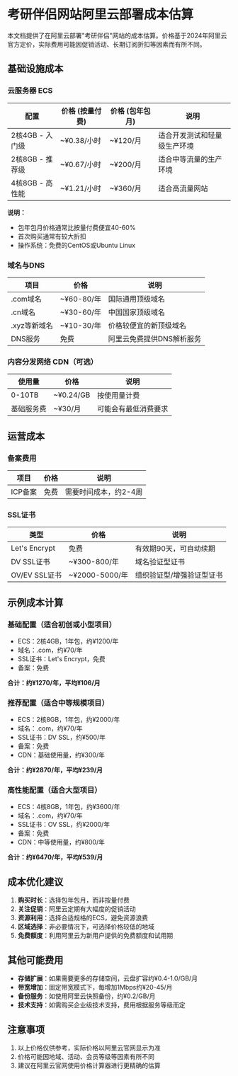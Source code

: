 # 考研伴侣网站阿里云部署成本估算

本文档提供了在阿里云部署"考研伴侣"网站的成本估算。价格基于2024年阿里云官方定价，实际费用可能因促销活动、长期订阅折扣等因素而有所不同。

## 基础设施成本

### 云服务器 ECS

| 配置 | 价格 (按量付费) | 价格 (包年包月) | 说明 |
|------|--------------|--------------|------|
| 2核4GB - 入门级 | ~¥0.38/小时 | ~¥120/月 | 适合开发测试和轻量级生产环境 |
| 2核8GB - 推荐级 | ~¥0.67/小时 | ~¥200/月 | 适合中等流量的生产环境 |
| 4核8GB - 高性能 | ~¥1.21/小时 | ~¥360/月 | 适合高流量网站 |

**说明：**
- 包年包月价格通常比按量付费便宜40-60%
- 首次购买通常有较大折扣
- 操作系统：免费的CentOS或Ubuntu Linux

### 域名与DNS

| 项目 | 价格 | 说明 |
|------|------|------|
| .com域名 | ~¥60-80/年 | 国际通用顶级域名 |
| .cn域名 | ~¥30-60/年 | 中国国家顶级域名 |
| .xyz等新域名 | ~¥10-30/年 | 价格较便宜的新顶级域名 |
| DNS服务 | 免费 | 阿里云免费提供DNS解析服务 |

### 内容分发网络 CDN（可选）

| 使用量 | 价格 | 说明 |
|--------|------|------|
| 0-10TB | ~¥0.24/GB | 按使用量计费 |
| 基础服务费 | ~¥30/月 | 可能会有最低消费要求 |

## 运营成本

### 备案费用

| 项目 | 价格 | 说明 |
|------|------|------|
| ICP备案 | 免费 | 需要时间成本，约2-4周 |

### SSL证书

| 类型 | 价格 | 说明 |
|------|------|------|
| Let's Encrypt | 免费 | 有效期90天，可自动续期 |
| DV SSL证书 | ~¥300-800/年 | 域名验证型证书 |
| OV/EV SSL证书 | ~¥2000-5000/年 | 组织验证型/增强验证型证书 |

## 示例成本计算

### 基础配置（适合初创或小型项目）

- ECS：2核4GB，1年包，约¥1200/年
- 域名：.com，约¥70/年
- SSL证书：Let's Encrypt，免费
- 备案：免费

**合计：约¥1270/年，平均¥106/月**

### 推荐配置（适合中等规模项目）

- ECS：2核8GB，1年包，约¥2000/年
- 域名：.com，约¥70/年
- SSL证书：DV SSL，约¥500/年
- 备案：免费
- CDN：基础使用量，约¥300/年

**合计：约¥2870/年，平均¥239/月**

### 高性能配置（适合大型项目）

- ECS：4核8GB，1年包，约¥3600/年
- 域名：.com，约¥70/年
- SSL证书：OV SSL，约¥2000/年
- 备案：免费
- CDN：中等使用量，约¥800/年

**合计：约¥6470/年，平均¥539/月**

## 成本优化建议

1. **购买时长**：选择包年包月，而非按量付费
2. **关注促销**：阿里云定期有大幅度的促销活动
3. **资源利用**：选择合适规格的ECS，避免资源浪费
4. **区域选择**：非必要情况下，可选择价格较低的地域
5. **免费额度**：利用阿里云为新用户提供的免费额度和试用期

## 其他可能费用

- **存储扩展**：如果需要更多的存储空间，云盘扩容约¥0.4-1.0/GB/月
- **带宽增加**：固定带宽模式下，每增加1Mbps约¥20-45/月
- **备份服务**：如使用阿里云快照备份，约¥0.2/GB/月
- **技术支持**：如需购买企业级技术支持，费用根据服务等级而定

## 注意事项

1. 以上价格仅供参考，实际价格以阿里云官网显示为准
2. 价格可能因地域、活动、会员等级等因素有所不同
3. 建议在阿里云官网使用价格计算器进行更精确的估算 